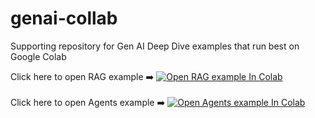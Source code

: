 # genai-collab
Supporting repository for Gen AI Deep Dive examples that run best on Google Colab

Click here to open RAG example ➡️  [![Open RAG example In Colab](https://colab.research.google.com/assets/colab-badge.svg)](https://colab.research.google.com/github/skillrepos/genai-collab/blob/main/RAG_example.ipynb)
</br></br>
Click here to open Agents example ➡️  [![Open Agents example In Colab](https://colab.research.google.com/assets/colab-badge.svg)](https://colab.research.google.com/github/skillrepos/genai-collab/blob/main/agents_example.ipynb)


